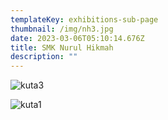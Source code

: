 ```yaml
---
templateKey: exhibitions-sub-page
thumbnail: /img/nh3.jpg
date: 2023-03-06T05:10:14.676Z
title: SMK Nurul Hikmah
description: ""
---
```

![kuta3](/img/nh2.jpg)

![kuta1](/img/nh1.jpg)

